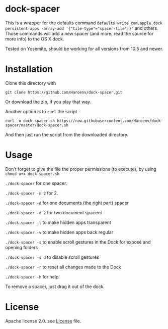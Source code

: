 # dock-spacer
This is a wrapper for the defaults command
`defaults write com.apple.dock persistent-apps -array-add '{"tile-type"="spacer-tile";}'` and others.
Those commands will add a new spacer (and more, read the source for more info) to the OS X dock.

Tested on Yosemite, should be working for all versions from 10.5 and newer.

# Installation

Clone this directory with

    git clone https://github.com/Haroenv/dock-spacer.git

Or download the zip, if you play that way.

Another option is to `curl` the script

    curl -o dock-spacer.sh https://raw.githubusercontent.com/Haroenv/dock-spacer/master/dock-spacer.sh

And then just run the script from the downloaded directory.

# Usage

Don't forget to give the file the proper permissions (to execute), by using `chmod u+x dock-spacer.sh`

`./dock-spacer` for one spacer.

`./dock-spacer -n 2` for 2.

`./dock-spacer -d` for one documents (the right part) spacer

`./dock-spacer -d 2` for two document spacers

`./dock-spacer -t` to make hidden apps transparent

`./dock-spacer -v` to make hidden apps back regular

`./dock-spacer -s` to enable scroll gestures in the Dock for exposé and opening folders

`./dock-spacer -s d` to disable scroll gestures

`./dock-spacer -r` to reset all changes made to the Dock

`./dock-spacer -h` for help.

To remove a spacer, just drag it out of the dock.

# License

Apache license 2.0. see [License](LICENSE) file.